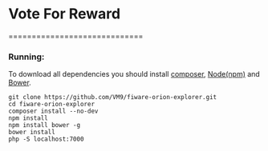# Vote For Reward
=============================



### Running:
To download all dependencies you should install [composer](https://getcomposer.org/), [Node(npm)](https://nodejs.org/en/download/) and [Bower](https://bower.io/#install-bower).

```
git clone https://github.com/VM9/fiware-orion-explorer.git
cd fiware-orion-explorer
composer install --no-dev
npm install
npm install bower -g
bower install
php -S localhost:7000
```
